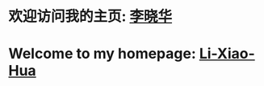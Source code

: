 # 欢迎访问我的主页: [李晓华](https://li-xiao-hua.github.io/)
# Welcome to my homepage: [Li-Xiao-Hua](https://li-xiao-hua.github.io/)
